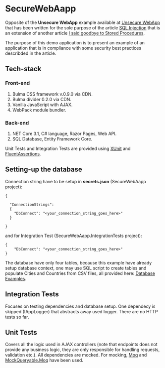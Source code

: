 # SecureWebAapp

Opposite of the __Unsecure WebApp__ example available at [Unsecure WebApp](https://github.com/TomaszKandula/UnsecureWebApp) that has been written for the sole purpose of the article [SQL Injection](https://medium.com/&#64;tomasz.kandula/sql-injection-1bde8bb76ebc) that is an extension of another article [I said goodbye to Stored Procedures](https://medium.com/swlh/i-said-goodbye-to-stored-procedures-539d56350486).

The purpose of this demo application is to present an example of an application that is in compliance with some security best practices describded in the article.

## Tech-stack

### Front-end

1. Bulma CSS framework v.0.9.0 via CDN.
1. Bulma divider 0.2.0 via CDN.
1. Vanilla JavaScript with AJAX.
1. WebPack module bundler.

### Back-end

1. NET Core 3.1, C# language, Razor Pages, Web API.
1. SQL Database, Entity Framework Core.

Unit Tests and Integration Tests are provided using [XUnit](https://github.com/xunit/xunit) and [FluentAssertions](https://github.com/fluentassertions/fluentassertions).

## Setting-up the database

Connection string have to be setup in __secrets.json__ (SecureWebAapp project):

```
{

  "ConnectionStrings": 
  {
    "DbConnect": "<your_connection_string_goes_here>"
  }

}
```

and for Integration Test (SecureWebAapp.IntegrationTests project):

```
{
    "DbConnect": "<your_connection_string_goes_here>"
}
```

The database have only four tables, because this example have already setup database context, one may use SQL script to create tables and populate Cities and Countries from CSV files, all provided here: [Database Examples](https://github.com/TomaszKandula/SecureWebApp/tree/master/DatabaseExamples).

## Integration Tests

Focuses on testing dependencies and database setup. One dependecy is skipped (IAppLogger) that abstracts away used logger. There are no HTTP tests so far.

## Unit Tests

Covers all the logic used in AJAX controllers (note that endpoints does not provide any business logic, they are only responsible for handling requests, validation etc.). All dependencies are mocked. For mocking, [Moq](https://github.com/moq/moq4) and [MockQueryable.Moq](https://github.com/romantitov/MockQueryable) have been used. 
